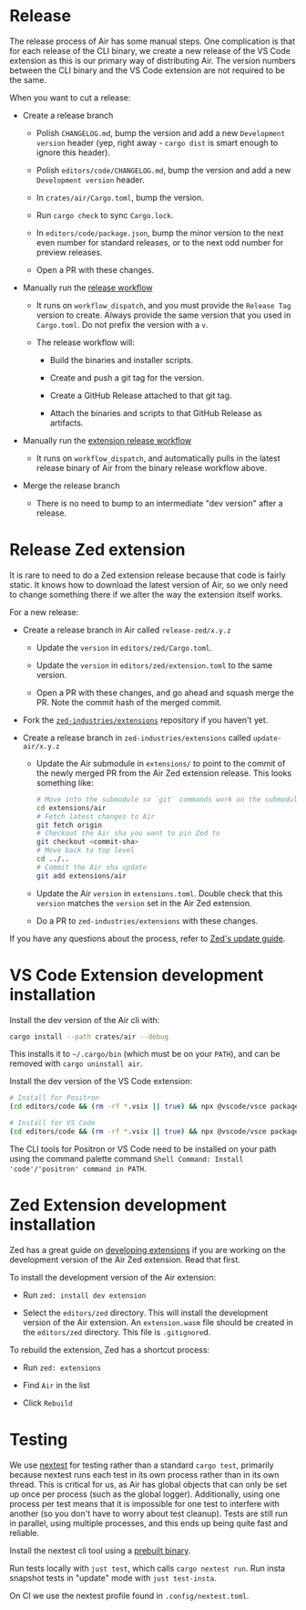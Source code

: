 # Release

The release process of Air has some manual steps. One complication is that for each release of the CLI binary, we create a new release of the VS Code extension as this is our primary way of distributing Air. The version numbers between the CLI binary and the VS Code extension are not required to be the same.

When you want to cut a release:

-   Create a release branch

    -   Polish `CHANGELOG.md`, bump the version and add a new `Development version` header (yep, right away - `cargo dist` is smart enough to ignore this header).

    -   Polish `editors/code/CHANGELOG.md`, bump the version and add a new `Development version` header.

    -   In `crates/air/Cargo.toml`, bump the version.

    -   Run `cargo check` to sync `Cargo.lock`.

    -   In `editors/code/package.json`, bump the minor version to the next even number for standard releases, or to the next odd number for preview releases.

    -   Open a PR with these changes.

-   Manually run the [release workflow](https://github.com/posit-dev/air/actions/workflows/release.yml)

    -   It runs on `workflow_dispatch`, and you must provide the `Release Tag` version to create. Always provide the same version that you used in `Cargo.toml`. Do not prefix the version with a `v`.

    -   The release workflow will:

        -   Build the binaries and installer scripts.

        -   Create and push a git tag for the version.

        -   Create a GitHub Release attached to that git tag.

        -   Attach the binaries and scripts to that GitHub Release as artifacts.

-   Manually run the [extension release workflow](https://github.com/posit-dev/air/actions/workflows/release-vscode.yml)

    -   It runs on `workflow_dispatch`, and automatically pulls in the latest release binary of Air from the binary release workflow above.

-   Merge the release branch

    -   There is no need to bump to an intermediate "dev version" after a release.

# Release Zed extension

It is rare to need to do a Zed extension release because that code is fairly static. It knows how to download the latest version of Air, so we only need to change something there if we alter the way the extension itself works.

For a new release:

-   Create a release branch in Air called `release-zed/x.y.z`

    -   Update the `version` in `editors/zed/Cargo.toml`.

    -   Update the `version` in `editors/zed/extension.toml` to the same version.

    -   Open a PR with these changes, and go ahead and squash merge the PR. Note the commit hash of the merged commit.

-   Fork the [`zed-industries/extensions`](https://github.com/zed-industries/extensions) repository if you haven't yet.

-   Create a release branch in `zed-industries/extensions` called `update-air/x.y.z`

    -   Update the Air submodule in `extensions/` to point to the commit of the newly merged PR from the Air Zed extension release. This looks something like:

        ``` bash
        # Move into the submodule so `git` commands work on the submodule
        cd extensions/air
        # Fetch latest changes to Air
        git fetch origin
        # Checkout the Air sha you want to pin Zed to
        git checkout <commit-sha>
        # Move back to top level
        cd ../..
        # Commit the Air sha update
        git add extensions/air
        ```

    -   Update the Air `version` in `extensions.toml`. Double check that this `version` matches the `version` set in the Air Zed extension.

    -   Do a PR to `zed-industries/extensions` with these changes.

If you have any questions about the process, refer to [Zed's update guide](https://zed.dev/docs/extensions/developing-extensions#updating-an-extension).

# VS Code Extension development installation

Install the dev version of the Air cli with:

``` sh
cargo install --path crates/air --debug
```

This installs it to `~/.cargo/bin` (which must be on your `PATH`), and can be removed with `cargo uninstall air`.

Install the dev version of the VS Code extension:

``` sh
# Install for Positron
(cd editors/code && (rm -rf *.vsix || true) && npx @vscode/vsce package && positron --install-extension *.vsix)

# Install for VS Code
(cd editors/code && (rm -rf *.vsix || true) && npx @vscode/vsce package && code --install-extension *.vsix)
```

The CLI tools for Positron or VS Code need to be installed on your path using the command palette command `Shell Command: Install 'code'/'positron' command in PATH`.

# Zed Extension development installation

Zed has a great guide on [developing extensions](https://zed.dev/docs/extensions/developing-extensions) if you are working on the development version of the Air Zed extension. Read that first.

To install the development version of the Air extension:

-   Run `zed: install dev extension`

-   Select the `editors/zed` directory. This will install the development version of the Air extension. An `extension.wasm` file should be created in the `editors/zed` directory. This file is `.gitignore`d.

To rebuild the extension, Zed has a shortcut process:

-   Run `zed: extensions`

-   Find `Air` in the list

-   Click `Rebuild`

# Testing

We use [nextest](https://nexte.st/) for testing rather than a standard `cargo test`, primarily because nextest runs each test in its own process rather than in its own thread. This is critical for us, as Air has global objects that can only be set up once per process (such as the global logger). Additionally, using one process per test means that it is impossible for one test to interfere with another (so you don't have to worry about test cleanup). Tests are still run in parallel, using multiple processes, and this ends up being quite fast and reliable.

Install the nextest cli tool using a [prebuilt binary](https://nexte.st/docs/installation/pre-built-binaries/).

Run tests locally with `just test`, which calls `cargo nextest run`. Run insta snapshot tests in "update" mode with `just test-insta`.

On CI we use the nextest profile found in `.config/nextest.toml`.
